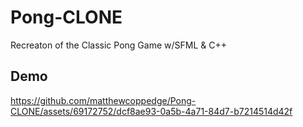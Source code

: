 # Pong-CLONE
Recreaton of the Classic Pong Game w/SFML &amp; C++ 

## Demo
https://github.com/matthewcoppedge/Pong-CLONE/assets/69172752/dcf8ae93-0a5b-4a71-84d7-b7214514d42f
